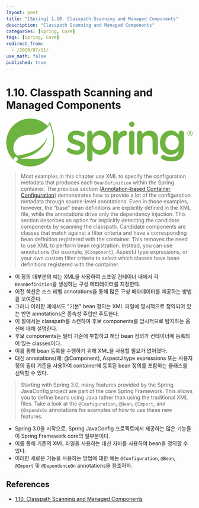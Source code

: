 ```yaml
---
layout: post
title: "[Spring] 1.10. Classpath Scanning and Managed Components"
description: "Classpath Scanning and Managed Components"
categories: [Spring, Core]
tags: [Spring, Core]
redirect_from:
  - /2020/07/11/
use_math: false
published: true
---
```


# 1.10. Classpath Scanning and Managed Components

<img src="/assets/images/posts/logos/spring-logo.svg">

> Most examples in this chapter use XML to specify the configuration metadata that produces each `BeanDefinition` within the Spring container. The previous section ([Annotation-based Container Configuration](https://docs.spring.io/spring/docs/current/spring-framework-reference/core.html#beans-annotation-config)) demonstrates how to provide a lot of the configuration metadata through source-level annotations. Even in those examples, however, the “base” bean definitions are explicitly defined in the XML file, while the annotations drive only the dependency injection. This section describes an option for implicitly detecting the candidate components by scanning the classpath. Candidate components are classes that match against a filter criteria and have a corresponding bean definition registered with the container. This removes the need to use XML to perform bean registration. Instead, you can use annotations (for example, `@Component`), AspectJ type expressions, or your own custom filter criteria to select which classes have bean definitions registered with the container.

- 이 장의 대부분의 예는 XML을 사용하여 스프링 컨테이너 내에서 각 `BeanDefinition`을 생성하는 구성 메타데이터를 지정한다.
- 이전 섹션은 소스 레벨 annotations을 통해 많은 구성 메타데이터를 제공하는 방법을 보여준다.
- 그러나 이러한 예에서도 "기본" bean 정의는 XML 파일에 명시적으로 정의되어 있는 반면 annotations은 종속성 주입만 주도한다.
- 이 절에서는 classpath를 스캔하여 후보 components를 암시적으로 탐지하는 옵션에 대해 설명한다.
- 후보 components는 필터 기준에 부합하고 해당 bean 정의가 컨테이너에 등록되어 있는 classes이다.
- 이를 통해 bean 등록을 수행하기 위해 XML을 사용할 필요가 없어졌다.
- 대신 annotations(예: @Component), AspectJ type expressions 또는 사용자 정의 필터 기준을 사용하여 container에 등록된 bean 정의를 포함하는 클래스를 선택할 수 있다.

> Starting with Spring 3.0, many features provided by the Spring JavaConfig project are part of the core Spring Framework. This allows you to define beans using Java rather than using the traditional XML files. Take a look at the `@Configuration`, `@Bean`, `@Import`, and `@DependsOn` annotations for examples of how to use these new features.

- Spring 3.0을 시작으로, Spring JavaConfig 프로젝트에서 제공하는 많은 기능들이 Spring Framework core의 일부분이다.
- 이를 통해 기존의 XML 파일을 사용하는 대신 자바를 사용하여 bean을 정의할 수 있다.
- 이러한 새로운 기능을 사용하는 방법에 대한 예는 `@Configuration`, `@Bean`, `@Import` 및 `@DependenceOn` annotations을 참조하자.

## References

- [1.10. Classpath Scanning and Managed Components](https://docs.spring.io/spring/docs/current/spring-framework-reference/core.html#beans-classpath-scanning)

